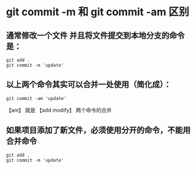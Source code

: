 # git commit -m 和 git commit -am 区别

## 通常修改一个文件 并且将文件提交到本地分支的命令是：

```
git add .
git commit -m 'update'
```

## 以上两个命令其实可以合并一处使用（简化成）：

```
git commit -am 'update'
```

【am】 就是 【add modify】 两个命令的合并

## 如果项目添加了新文件，必须使用分开的命令，不能用合并命令

```
git add .
git commit -m 'update'
```

